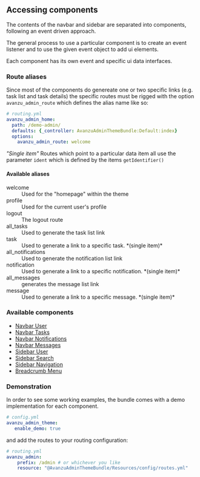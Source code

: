 ## Accessing components
The contents of the navbar and sidebar are separated into components, following an event driven approach.

The general process to use a particular component is to create an event listener and to use the given event object to add ui elements.

Each component has its own event and specific ui data interfaces.

### Route aliases
Since most of the components do genereate one or two specific links (e.g. task list and task details) the specific routes must be rigged with the option `avanzu_admin_route` which defines the alias name like so: 

```yaml
# routing.yml
avanzu_admin_home:
  path: /demo-admin/
  defaults: {_controller: AvanzuAdminThemeBundle:Default:index}
  options:
    avanzu_admin_route: welcome
```
_"Single item"_ Routes which point to a particular data item all use the parameter `ident` which is defined by the items `getIdentifier()`

#### Available aliases
<dl>
<dt>welcome
<dd>Used for the "homepage" within the theme
<dt>profile
<dd>Used for the current user's profile
<dt>logout
<dd>The logout route
<dt>all_tasks
<dd>Used to generate the task list link
<dt>task 
<dd>Used to generate a link to a specific task. *(single item)*
<dt>all_notifications
<dd>Used to generate the notification list link
<dt>notification
<dd>Used to generate a link to a specific notification. *(single item)*
<dt>all_messages
<dd>generates the message list link 
<dt>message
<dd>Used to generate a link to a specific message. *(single item)*
</dl>


### Available components

* [Navbar User](navbar_user.md)
* [Navbar Tasks](navbar_tasks.md)
* [Navbar Notifications](navbar_notifications.md)
* [Navbar Messages](navbar_messages.md)
* [Sidebar User](sidebar_user.md)
* [Sidebar Search](sidebar_search.md)
* [Sidebar Navigation](sidebar_navigation.md)
* [Breadcrumb Menu](breadcrumbs.md)

### Demonstration

In order to see some working examples, the bundle comes with a demo implementation for each component. 

 ```yaml
 # config.yml
 avanzu_admin_theme:
 	enable_demo: true
```
and add the routes to your routing configuration: 

```yaml
# routing.yml
avanzu_admin:
	prefix: /admin # or whichever you like 
    resource: "@AvanzuAdminThemeBundle/Resources/config/routes.yml"
```
